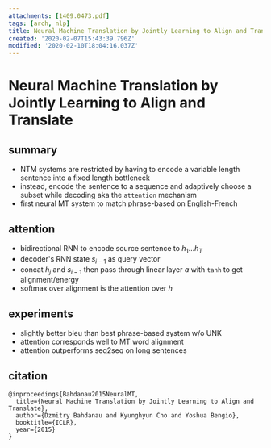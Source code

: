 ```yaml
---
attachments: [1409.0473.pdf]
tags: [arch, nlp]
title: Neural Machine Translation by Jointly Learning to Align and Translate
created: '2020-02-07T15:43:39.796Z'
modified: '2020-02-10T18:04:16.037Z'
---
```


# Neural Machine Translation by Jointly Learning to Align and Translate

## summary
- NTM systems are restricted by having to encode a variable length sentence into a fixed length bottleneck
- instead, encode the sentence to a sequence and adaptively choose a subset while decoding aka the `attention` mechanism 
- first neural MT system to match phrase-based on English-French

## attention
- bidirectional RNN to encode source sentence to $h_1 \ldots h_T$
- decoder's RNN state $s_{i-1}$ as query vector 
- concat $h_j$ and $s_{i-1}$ then pass through linear layer $a$ with `tanh` to get alignment/energy
- softmax over alignment is the attention over $h$

## experiments
- slightly better bleu than best phrase-based system w/o UNK
- attention corresponds well to MT word alignment
- attention outperforms seq2seq on long sentences

## citation

```
@inproceedings{Bahdanau2015NeuralMT,
  title={Neural Machine Translation by Jointly Learning to Align and Translate},
  author={Dzmitry Bahdanau and Kyunghyun Cho and Yoshua Bengio},
  booktitle={ICLR},
  year={2015}
}
```
